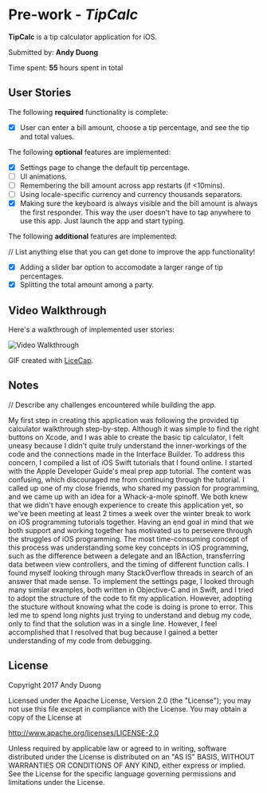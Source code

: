 # Pre-work - *TipCalc*

**TipCalc** is a tip calculator application for iOS.

Submitted by: **Andy Duong**

Time spent: **55** hours spent in total

## User Stories

The following **required** functionality is complete:

* [X] User can enter a bill amount, choose a tip percentage, and see the tip and total values.

The following **optional** features are implemented:
* [X] Settings page to change the default tip percentage.
* [ ] UI animations.
* [ ] Remembering the bill amount across app restarts (if <10mins).
* [ ] Using locale-specific currency and currency thousands separators.
* [X] Making sure the keyboard is always visible and the bill amount is always the first responder. This way the user doesn't have to tap anywhere to use this app. Just launch the app and start typing.

The following **additional** features are implemented:

// List anything else that you can get done to improve the app functionality!

* [X] Adding a slider bar option to accomodate a larger range of tip percentages.
* [X] Splitting the total amount among a party.

## Video Walkthrough 

Here's a walkthrough of implemented user stories:

<img src='https://imgur.com/KEA4Il8' title='Video Walkthrough' width='' alt='Video Walkthrough' />

GIF created with [LiceCap](http://www.cockos.com/licecap/).

## Notes

// Describe any challenges encountered while building the app.

My first step in creating this application was following the provided tip calculator walkthrough step-by-step. Although it was simple to find the right buttons on Xcode, and I was able to create the basic tip calculator, I felt uneasy because I didn't quite truly understand the inner-workings of the code and the connections made in the Interface Builder. To address this concern, I compiled a list of iOS Swift tutorials that I found online. I started with the Apple Developer Guide's meal prep app tutorial. The content was confusing, which discouraged me from continuing through the tutorial. I called up one of my close friends, who shared my passion for programming, and we came up with an idea for a Whack-a-mole spinoff. We both knew that we didn't have enough experience to create this application yet, so we've been meeting at least 2 times a week over the winter break to work on iOS programming tutorials together. Having an end goal in mind that we both support and working together has motivated us to persevere through the struggles of iOS programming. The most time-consuming concept of this process was understanding some key concepts in iOS programming, such as the difference between a delegate and an IBAction, transferring data between view controllers, and the timing of different function calls. I found myself looking through many StackOverflow threads in search of an answer that made sense. To implement the settings page, I looked through many similar examples, both written in Objective-C and in Swift, and I tried to adopt the structure of the code to fit my application. However, adopting the stucture without knowing what the code is doing is prone to error. This led me to spend long nights just trying to understand and debug my code, only to find that the solution was in a single line. However, I feel accomplished that I resolved that bug because I gained a better understanding of my code from debugging.

## License

Copyright 2017 Andy Duong

Licensed under the Apache License, Version 2.0 (the "License");
you may not use this file except in compliance with the License.
You may obtain a copy of the License at

http://www.apache.org/licenses/LICENSE-2.0

Unless required by applicable law or agreed to in writing, software
distributed under the License is distributed on an "AS IS" BASIS,
WITHOUT WARRANTIES OR CONDITIONS OF ANY KIND, either express or implied.
See the License for the specific language governing permissions and
limitations under the License.
